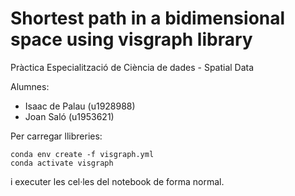 # Shortest path in a bidimensional space using visgraph library

Pràctica Especialització de Ciència de dades - Spatial Data

Alumnes:

- Isaac de Palau (u1928988)
- Joan Saló (u1953621)

Per carregar llibreries:

```
conda env create -f visgraph.yml
conda activate visgraph
```

i executer les cel·les del notebook de forma normal.
